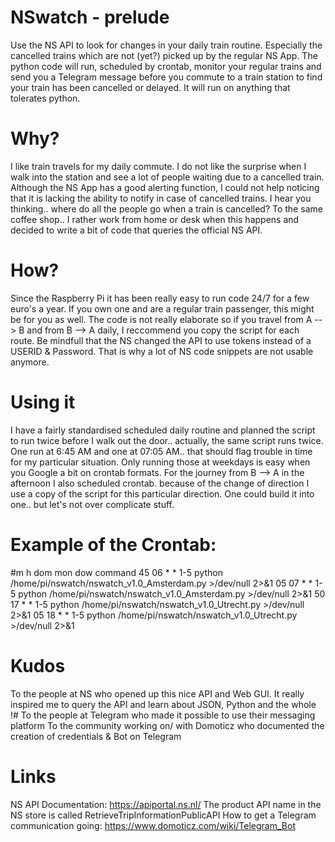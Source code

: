 # NSwatch - prelude
Use the NS API to look for changes in your daily train routine. Especially the cancelled trains which are not (yet?) picked up by the regular NS App. The python code will run, scheduled by crontab, monitor your regular trains and send you a Telegram message before you commute to a train station to find your train has been cancelled or delayed. It will run on anything that tolerates python.

# Why?
I like train travels for my daily commute. I do not like the surprise when I walk into the station and see a lot of people waiting due to a cancelled train. Although the NS App has a good alerting function, I could not help noticing that it is lacking the ability to notify in case of cancelled trains. I hear you thinking.. where do all the people go when a train is cancelled? To the same coffee shop.. I rather work from home or desk when this happens and decided to write a bit of code that queries the official NS API.

# How?
Since the Raspberry Pi it has been really easy to run code 24/7 for a few euro's a year. If you own one and are a regular train passenger, this might be for you as well. The code is not really elaborate so if you travel from A --> B and from B --> A daily, I reccommend you copy the script for each route. Be mindfull that the NS changed the API to use tokens instead of a USERID & Password. That is why a lot of NS code snippets are not usable anymore.

# Using it
I have a fairly standardised scheduled daily routine and planned the script to run twice before I walk out the door.. actually, the same script runs twice. One run at 6:45 AM and one at 07:05 AM.. that should flag trouble in time for my particular situation. Only running those at weekdays is easy when you Google a bit on crontab formats. For the journey from B --> A in the afternoon I also scheduled crontab. because of the change of direction I use a copy of the script for this particular direction. One could build it into one.. but let's not over complicate stuff.

# Example of the Crontab:
#m h  dom mon dow   command
45 06 * *     1-5 python /home/pi/nswatch/nswatch_v1.0_Amsterdam.py >/dev/null 2>&1
05 07 * *     1-5 python /home/pi/nswatch/nswatch_v1.0_Amsterdam.py >/dev/null 2>&1
50 17 * *     1-5 python /home/pi/nswatch/nswatch_v1.0_Utrecht.py >/dev/null 2>&1
05 18 * *     1-5 python /home/pi/nswatch/nswatch_v1.0_Utrecht.py >/dev/null 2>&1

# Kudos
To the people at NS who opened up this nice API and Web GUI. 
It really inspired me to query the API and learn about JSON, Python and the whole !#
To the people at Telegram who made it possible to use their messaging platform
To the community working on/ with Domoticz who documented the creation of credentials & Bot on Telegram

# Links
NS API Documentation: https://apiportal.ns.nl/
The product API name in the NS store is called RetrieveTripInformationPublicAPI
How to get a Telegram communication going: https://www.domoticz.com/wiki/Telegram_Bot
